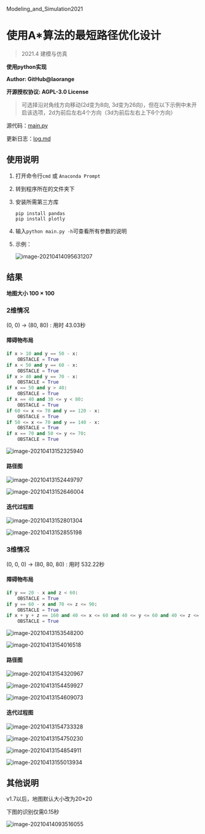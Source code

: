Modeling_and_Simulation2021

# 使用A*算法的最短路径优化设计

> 2021.4 建模与仿真

**使用python实现**

**Author: GitHub@laorange**

**开源授权协议: AGPL-3.0 License**

> 可选择沿对角线方向移动(2d变为8向, 3d变为26向)，但在以下示例中未开启该选项，2d为前后左右4个方向（3d为前后左右上下6个方向）

源代码：[main.py](https://github.com/laorange/Modeling_and_Simulation2021/blob/main/main.py)

更新日志：[log.md](https://github.com/laorange/Modeling_and_Simulation2021/blob/main/log.md)

## 使用说明

1. 打开命令行``cmd`` 或 ``Anaconda Prompt``

2. 转到程序所在的文件夹下

3. 安装所需第三方库

   ```
   pip install pandas
   pip install plotly
   ```

4. 输入``python main.py -h``可查看所有参数的说明

5. 示例：

   ![image-20210414095631207](README_image/image-20210414095631207.png)

## 结果

**地图大小 100 × 100**

### 2维情况

(0, 0) → (80, 80) : 用时 43.03秒

#### 障碍物布局

```python
if x > 10 and y == 50 - x:
    OBSTACLE = True
if x < 50 and y == 60 - x:
    OBSTACLE = True
if x > 40 and y == 70 - x:
    OBSTACLE = True
if x == 50 and y > 40:
    OBSTACLE = True
if x == 40 and 30 <= y < 80:
    OBSTACLE = True
if 60 <= x <= 70 and y == 120 - x:
    OBSTACLE = True
if 50 <= x <= 70 and y == 140 - x:
    OBSTACLE = True
if x == 70 and 50 <= y <= 70:
    OBSTACLE = True
```

![image-20210413152325940](README_image/image-20210413152325940.png)

#### 路径图

![image-20210413152449797](README_image/image-20210413152449797.png)

![image-20210413152646004](README_image/image-20210413152646004.png)

#### 迭代过程图

![image-20210413152801304](README_image/image-20210413152801304.png)

![image-20210413152855198](README_image/image-20210413152855198.png)

### 3维情况

(0, 0, 0) → (80, 80, 80) : 用时 532.22秒

#### 障碍物布局

```python
if y == 20 - x and z < 60:
    OBSTACLE = True
if y == 60 - x and 70 <= z <= 90:
    OBSTACLE = True
if x + y + z == 160 and 40 <= x <= 60 and 40 <= y <= 60 and 40 <= z <= 80:
    OBSTACLE = True
```

![image-20210413153548200](README_image/image-20210413153548200.png)

![image-20210413154016518](README_image/image-20210413154016518.png)

#### 路径图

![image-20210413154320967](README_image/image-20210413154320967.png)

![image-20210413154459927](README_image/image-20210413154459927.png)

![image-20210413154609073](README_image/image-20210413154609073.png)

#### 迭代过程图

![image-20210413154733328](README_image/image-20210413154733328.png)

![image-20210413154750230](README_image/image-20210413154750230.png)

![image-20210413154854911](README_image/image-20210413154854911.png)

![image-20210413155013934](README_image/image-20210413155013934.png)

## 其他说明

v1.7以后，地图默认大小改为20×20

下图的识别仅需0.15秒

![image-20210414093516055](README_image/image-20210414093516055.png)